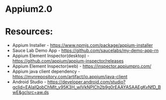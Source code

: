 # Appium2.0

Resources:
=========
- Appium Installer - https://www.npmjs.com/package/appium-installer
- Sauce Lab Demo App - https://github.com/saucelabs/my-demo-app-rn
- Appium Element Inspector(desktop) - https://github.com/appium/appium-inspector/releases
- Appium Element Inspector(web) - https://inspector.appiumpro.com/
- Appium java client dependency - https://mvnrepository.com/artifact/io.appium/java-client
- Android Studio - https://developer.android.com/studio?gclid=EAIaIQobChMIt_v95K3H_wIVkNPICh2b9g0rEAAYASAAEgKvNfD_BwE&gclsrc=aw.ds
